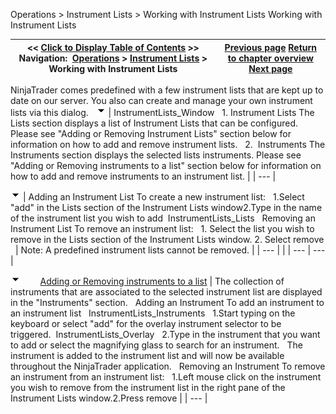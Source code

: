 ﻿
Operations > Instrument Lists > Working with Instrument Lists
Working with Instrument Lists

| << [Click to Display Table of Contents](working_with_instrument_lists.md) >> **Navigation:**     [Operations](operations.md) > [Instrument Lists](instrument_lists.md) > Working with Instrument Lists | [Previous page](instrument_lists.md) [Return to chapter overview](instrument_lists.md) [Next page](updating_splits_and_dividends.md) |
| --- | --- |
NinjaTrader comes predefined with a few instrument lists that are kept up to date on our server. You also can create and manage your own instrument lists via this dialog.
 
![tog_minus](tog_minus.gif)
| InstrumentLists_Window   1. Instrument Lists The Lists section displays a list of Instrument Lists that can be configured. Please see "Adding or Removing Instrument Lists" section below for information on how to add and remove instrument lists.   2.  Instruments The Instruments section displays the selected lists instruments. Please see "Adding or Removing instruments to a list" section below for information on how to add and remove instruments to an instrument list. |
| --- |

![tog_minus](tog_minus.gif)
| Adding an Instrument List To create a new instrument list:   1.Select "add" in the Lists section of the Instrument Lists window2.Type in the name of the instrument list you wish to add  InstrumentLists_Lists   Removing an Instrument List To remove an instrument list:   1. Select the list you wish to remove in the Lists section of the Instrument Lists window.  2. Select remove     | Note: A predefined instrument lists cannot be removed. | | --- | |
| --- | --- |

![tog_minus](tog_minus.gif)        [Adding or Removing instruments to a list](javascript:HMToggle('toggle','AddingOrRemovingInstrumentsToAList','AddingOrRemovingInstrumentsToAList_ICON'))
| The collection of instruments that are associated to the selected instrument list are displayed in the "Instruments" section.    Adding an Instrument To add an instrument to an instrument list   InstrumentLists_Instruments   1.Start typing on the keyboard or select "add" for the overlay instrument selector to be triggered.  InstrumentLists_Overlay   2.Type in the instrument that you want to add or select the magnifying glass to search for an instrument.   The instrument is added to the instrument list and will now be available throughout the NinjaTrader application.    Removing an Instrument To remove an instrument from an instrument list:   1.Left mouse click on the instrument you wish to remove from the instrument list in the right pane of the Instrument Lists window.2.Press remove |
| --- |
